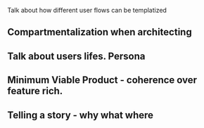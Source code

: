 Talk about how different user flows can be templatized

## Compartmentalization when architecting

## Talk about users lifes. Persona

## Minimum Viable Product - coherence over feature rich.
## Telling a story - why what where 